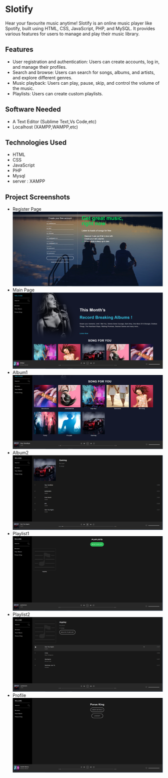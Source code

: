 # Slotify
Hear your favourite music anytime!
Slotify is an online music player like Spotify, built using HTML, CSS, JavaScript, PHP, and MySQL. It provides various features for users to manage and play their music library.

## Features

- User registration and authentication: Users can create accounts, log in, and manage their profiles.
- Search and browse: Users can search for songs, albums, and artists, and explore different genres.
- Music playback: Users can play, pause, skip, and control the volume of the music.
- Playlists: Users can create custom playlists.
  
## Software Needed
* A Text Editor (Sublime Text,Vs Code,etc)
* Localhost (XAMPP,WAMPP,etc)

 ## Technologies Used

- HTML
- CSS
- JavaScript
- PHP
- Mysql
- server : XAMPP

## Project Screenshots
* Register Page
![Register Page](https://github.com/JaySavani/Music_Streaming_Website/blob/main/assets/SS/Register.png)
* Main Page 
![Main Page](https://github.com/JaySavani/Music_Streaming_Website/blob/main/assets/SS/main1.png)
* Album1
![Album1](https://github.com/JaySavani/Music_Streaming_Website/blob/main/assets/SS/Album1.png)
* Album2 
![Album2](https://github.com/JaySavani/Music_Streaming_Website/blob/main/assets/SS/Album2.png)
* Playlist1 
![Playlist](https://github.com/JaySavani/Music_Streaming_Website/blob/main/assets/SS/playlist1.png)
* Playlist2
![Playlist](https://github.com/JaySavani/Music_Streaming_Website/blob/main/assets/SS/playlist2.png)
* Profile 
![Profile](https://github.com/JaySavani/Music_Streaming_Website/blob/main/assets/SS/profile.png)
